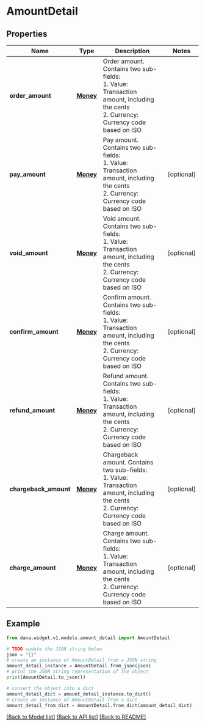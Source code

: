 # AmountDetail


## Properties

Name | Type | Description | Notes
------------ | ------------- | ------------- | -------------
**order_amount** | [**Money**](Money.md) | Order amount. Contains two sub-fields:<br /> 1. Value: Transaction amount, including the cents<br /> 2. Currency: Currency code based on ISO<br />  | 
**pay_amount** | [**Money**](Money.md) | Pay amount. Contains two sub-fields:<br /> 1. Value: Transaction amount, including the cents<br /> 2. Currency: Currency code based on ISO<br />  | [optional] 
**void_amount** | [**Money**](Money.md) | Void amount. Contains two sub-fields:<br /> 1. Value: Transaction amount, including the cents<br /> 2. Currency: Currency code based on ISO<br />  | [optional] 
**confirm_amount** | [**Money**](Money.md) | Confirm amount. Contains two sub-fields:<br /> 1. Value: Transaction amount, including the cents<br /> 2. Currency: Currency code based on ISO<br />  | [optional] 
**refund_amount** | [**Money**](Money.md) | Refund amount. Contains two sub-fields:<br /> 1. Value: Transaction amount, including the cents<br /> 2. Currency: Currency code based on ISO<br />  | [optional] 
**chargeback_amount** | [**Money**](Money.md) | Chargeback amount. Contains two sub-fields:<br /> 1. Value: Transaction amount, including the cents<br /> 2. Currency: Currency code based on ISO<br />  | [optional] 
**charge_amount** | [**Money**](Money.md) | Charge amount. Contains two sub-fields:<br /> 1. Value: Transaction amount, including the cents<br /> 2. Currency: Currency code based on ISO<br />  | [optional] 

## Example

```python
from dana.widget.v1.models.amount_detail import AmountDetail

# TODO update the JSON string below
json = "{}"
# create an instance of AmountDetail from a JSON string
amount_detail_instance = AmountDetail.from_json(json)
# print the JSON string representation of the object
print(AmountDetail.to_json())

# convert the object into a dict
amount_detail_dict = amount_detail_instance.to_dict()
# create an instance of AmountDetail from a dict
amount_detail_from_dict = AmountDetail.from_dict(amount_detail_dict)
```
[[Back to Model list]](../README.md#documentation-for-models) [[Back to API list]](../README.md#documentation-for-api-endpoints) [[Back to README]](../README.md)


